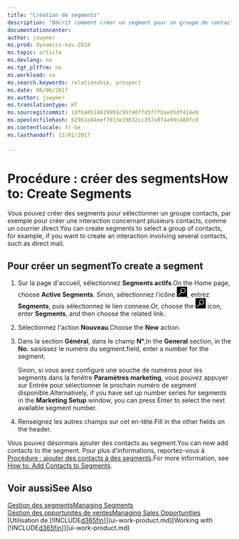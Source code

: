 ```yaml
---
title: "Création de segments"
description: "Décrit comment créer un segment pour un groupe de contacts dans Dynamics NAV, par exemple, afin de cibler plusieurs contacts avec un courrier direct."
documentationcenter: 
author: jswymer
ms.prod: dynamics-nav-2018
ms.topic: article
ms.devlang: na
ms.tgt_pltfrm: na
ms.workload: na
ms.search.keywords: relationship, prospect
ms.date: 06/06/2017
ms.author: jswymer
ms.translationtype: HT
ms.sourcegitcommit: 1dfba8b14019991c95f40ffd5f7fbaed5df414eb
ms.openlocfilehash: 02961e84eef7013e29032cc357a0f4a99c480fc0
ms.contentlocale: fr-be
ms.lasthandoff: 12/01/2017

---
```

# <a name="how-to-create-segments"></a><span data-ttu-id="94b61-103">Procédure : créer des segments</span><span class="sxs-lookup"><span data-stu-id="94b61-103">How to: Create Segments</span></span>
<span data-ttu-id="94b61-104">Vous pouvez créer des segments pour sélectionner un groupe contacts, par exemple pour créer une interaction concernant plusieurs contacts, comme un courrier direct.</span><span class="sxs-lookup"><span data-stu-id="94b61-104">You can create segments to select a group of contacts, for example, if you want to create an interaction involving several contacts, such as direct mail.</span></span>

## <a name="to-create-a-segment"></a><span data-ttu-id="94b61-105">Pour créer un segment</span><span class="sxs-lookup"><span data-stu-id="94b61-105">To create a segment</span></span>
1. <span data-ttu-id="94b61-106">Sur la page d'accueil, sélectionnez **Segments actifs**.</span><span class="sxs-lookup"><span data-stu-id="94b61-106">On the Home page, choose **Active Segments**.</span></span> <span data-ttu-id="94b61-107">Sinon, sélectionnez l'icône ![Page ou état pour la recherche](media/ui-search/search_small.png "Page ou état pour la recherche"), entrez **Segments**, puis sélectionnez le lien connexe.</span><span class="sxs-lookup"><span data-stu-id="94b61-107">Or, choose the ![Search for Page or Report](media/ui-search/search_small.png "Search for Page or Report icon") icon, enter **Segments**, and then choose the related link.</span></span>
2. <span data-ttu-id="94b61-108">Sélectionnez l'action **Nouveau**.</span><span class="sxs-lookup"><span data-stu-id="94b61-108">Choose the **New** action.</span></span>
3. <span data-ttu-id="94b61-109">Dans la section **Général**, dans le champ **N°**,</span><span class="sxs-lookup"><span data-stu-id="94b61-109">In the **General** section, in the **No.**</span></span> <span data-ttu-id="94b61-110">saisissez le numéro du segment.</span><span class="sxs-lookup"><span data-stu-id="94b61-110">field, enter a number for the segment.</span></span>

    <span data-ttu-id="94b61-111">Sinon, si vous avez configuré une souche de numéros pour les segments dans la fenêtre **Paramètres marketing**, vous pouvez appuyer sur Entrée pour sélectionner le prochain numéro de segment disponible.</span><span class="sxs-lookup"><span data-stu-id="94b61-111">Alternatively, if you have set up number series for segments in the **Marketing Setup** window, you can press Enter to select the next available segment number.</span></span>
4. <span data-ttu-id="94b61-112">Renseignez les autres champs sur cet en-tête.</span><span class="sxs-lookup"><span data-stu-id="94b61-112">Fill in the other fields on the header.</span></span>

<span data-ttu-id="94b61-113">Vous pouvez désormais ajouter des contacts au segment.</span><span class="sxs-lookup"><span data-stu-id="94b61-113">You can now add contacts to the segment.</span></span> <span data-ttu-id="94b61-114">Pour plus d'informations, reportez-vous à [Procédure : ajouter des contacts à des segments](marketing-add-contact-segment.md).</span><span class="sxs-lookup"><span data-stu-id="94b61-114">For more information, see [How to: Add Contacts to Segments](marketing-add-contact-segment.md).</span></span>

## <a name="see-also"></a><span data-ttu-id="94b61-115">Voir aussi</span><span class="sxs-lookup"><span data-stu-id="94b61-115">See Also</span></span>
[<span data-ttu-id="94b61-116">Gestion des segments</span><span class="sxs-lookup"><span data-stu-id="94b61-116">Managing Segments</span></span>](marketing-segments.md)  
[<span data-ttu-id="94b61-117">Gestion des opportunités de ventes</span><span class="sxs-lookup"><span data-stu-id="94b61-117">Managing Sales Opportunities</span></span>](marketing-manage-sales-opportunities.md)  
<span data-ttu-id="94b61-118">[Utilisation de [!INCLUDE[d365fin](includes/d365fin_md.md)]](ui-work-product.md)</span><span class="sxs-lookup"><span data-stu-id="94b61-118">[Working with [!INCLUDE[d365fin](includes/d365fin_md.md)]](ui-work-product.md)</span></span>  

